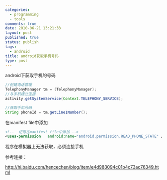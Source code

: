 ```yaml
--- 
categories: 
  - programming
  - tools
comments: true
date: 2010-06-21 13:21:33
layout: post
published: true
status: publish
tags: 
  - android
title: android获取手机号码
type: post
---
```


android下获取手机的号码

```java
//创建电话管理
TelephonyManager tm = (TelephonyManager);
//与手机建立连接
activity.getSystemService(Context.TELEPHONY_SERVICE);

//获取手机号码
String phoneId = tm.getLine1Number();
```

在manifest file中添加

```xml
<!--  记得在manifest file中添加 -->
<uses-permission   android:name="android.permission.READ_PHONE_STATE" />
```

程序在模拟器上无法获取，必须连接手机

参考连接：

<a href="http://hi.baidu.com/hencechen/blog/item/e4d983094c01b4c73ac76349.html" target="_blank">http://hi.baidu.com/hencechen/blog/item/e4d983094c01b4c73ac76349.html</a>
